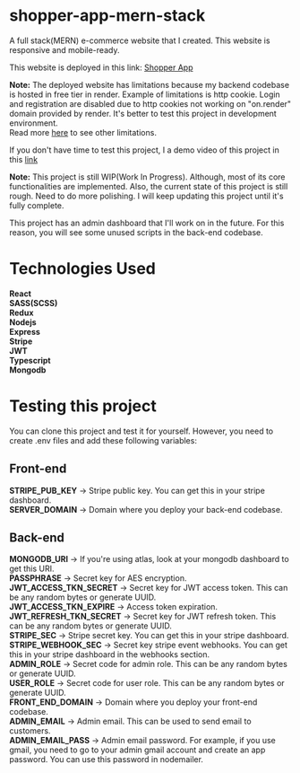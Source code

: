 # shopper-app-mern-stack
A full stack(MERN) e-commerce website that I created. This website is responsive and mobile-ready.

This website is deployed in this link: [Shopper App](https://iridescent-gaufre-ffa5d1.netlify.app/)

**Note:** The deployed website has limitations because my backend codebase is hosted in free tier in render. Example of limitations is http cookie. Login and registration are disabled due to http cookies not working on "on.render" domain provided by render. It's better to test this project in development environment.  
Read more [here](https://render.com/docs/free) to see other limitations.

If you don't have time to test this project, I a demo video of this project in this [link](https://youtu.be/OG5xESMMZyU)

**Note:** This project is still WIP(Work In Progress). Although, most of its core
functionalities are implemented. Also, the current state of this project is still rough.
Need to do more polishing. I will keep updating this project until it's fully complete.

This project has an admin dashboard that I'll work on in the future. For this reason,
you will see some unused scripts in the back-end codebase.

# Technologies Used
**React**  
**SASS(SCSS)**  
**Redux**  
**Nodejs**  
**Express**  
**Stripe**  
**JWT**  
**Typescript**  
**Mongodb**

# Testing this project
You can clone this project and test it for yourself. However, you need to create .env files
and add these following variables:

## Front-end  
**STRIPE_PUB_KEY** -> Stripe public key. You can get this in your stripe dashboard.  
**SERVER_DOMAIN** -> Domain where you deploy your back-end codebase.

## Back-end  
**MONGODB_URI** -> If you're using atlas, look at your mongodb dashboard to get this URI.  
**PASSPHRASE** -> Secret key for AES encryption.  
**JWT_ACCESS_TKN_SECRET** -> Secret key for JWT access token. This can be any random bytes or generate UUID.   
**JWT_ACCESS_TKN_EXPIRE** -> Access token expiration.  
**JWT_REFRESH_TKN_SECRET** -> Secret key for JWT refresh token. This can be any random bytes or generate UUID.  
**STRIPE_SEC** -> Stripe secret key. You can get this in your stripe dashboard.  
**STRIPE_WEBHOOK_SEC** -> Secret key stripe event webhooks. You can get this in your stripe dashboard in the webhooks section.  
**ADMIN_ROLE** -> Secret code for admin role. This can be any random bytes or generate UUID.  
**USER_ROLE** -> Secret code for user role. This can be any random bytes or generate UUID.  
**FRONT_END_DOMAIN** -> Domain where you deploy your front-end codebase.  
**ADMIN_EMAIL** -> Admin email. This can be used to send email to customers.  
**ADMIN_EMAIL_PASS** -> Admin email password. For example, if you use gmail, you need to go to your admin gmail account and create an app password. You can use this password in nodemailer.
